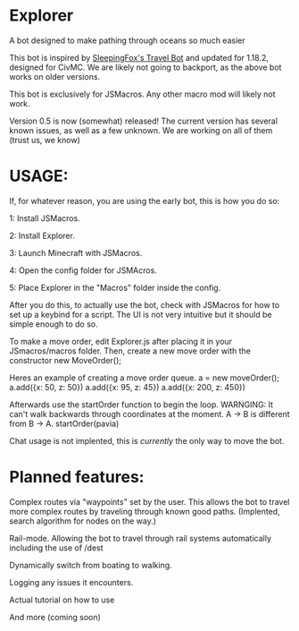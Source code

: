 # Explorer
A bot designed to make pathing through oceans so much easier

This bot is inspired by [SleepingFox's Travel Bot](https://github.com/SleepingFox8/AM-TravelBot) and updated for 1.18.2, designed for CivMC.
We are likely not going to backport, as the above bot works on older versions.

This bot is exclusively for JSMacros. Any other macro mod will likely not work.

Version 0.5 is now (somewhat) released!
The current version has several known issues, as well as a few unknown. We are working on all of them (trust us, we know)


# USAGE:

If, for whatever reason, you are using the early bot, this is how you do so:

1: Install JSMacros.

2: Install Explorer.

3: Launch Minecraft with JSMacros.

4: Open the config folder for JSMAcros.

5: Place Explorer in the "Macros" folder inside the config.

After you do this, to actually use the bot, check with JSMacros for how to set up a keybind for a script. The UI is not very intuitive but it should be
simple enough to do so.


To make a move order, edit Explorer.js after placing it in your JSmacros/macros folder.
Then, create a new move order with the constructor new MoveOrder();

Heres an example of creating a move order queue.
a = new moveOrder();
a.add({x: 50, z: 50})
a.add({x: 95, z: 45})
a.add({x: 200, z: 450})

Afterwards use the startOrder function to begin the loop. WARNGING: It can't walk backwards
through coordinates at the moment. A -> B is different from B -> A. 
startOrder(pavia)

Chat usage is not implented, this is *currently* the only way to move the bot.

# Planned features:

Complex routes via "waypoints" set by the user. This allows the bot to travel more complex routes by traveling through known good paths. (Implented, search algorithm for nodes on the way.)

Rail-mode. Allowing the bot to travel through rail systems automatically including the use of /dest

Dynamically switch from boating to walking.

Logging any issues it encounters.

Actual tutorial on how to use

And more (coming soon)
